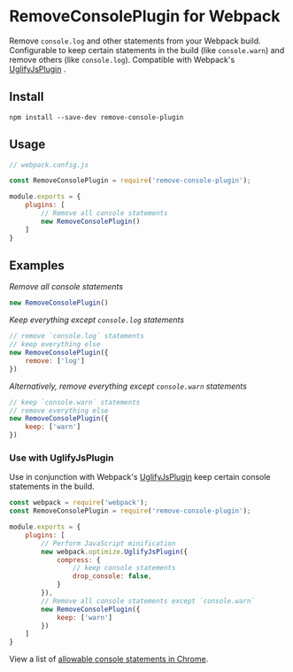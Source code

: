 # RemoveConsolePlugin for Webpack

Remove `console.log` and other statements from your Webpack build. Configurable to keep certain statements in the build (like `console.warn`) and remove others (like `console.log`). Compatible with Webpack's [UglifyJsPlugin](https://github.com/webpack-contrib/uglifyjs-webpack-plugin) .

## Install

```
npm install --save-dev remove-console-plugin
```

## Usage

```js
// webpack.config.js

const RemoveConsolePlugin = require('remove-console-plugin');

module.exports = {
    plugins: [
        // Remove all console statements
        new RemoveConsolePlugin()
    ]
}
```

## Examples

*Remove all console statements*
```js
new RemoveConsolePlugin()
```

*Keep everything except `console.log` statements*
```js
// remove `console.log` statements
// keep everything else
new RemoveConsolePlugin({
    remove: ['log']
})
```

*Alternatively, remove everything except `console.warn` statements*
```js
// keep `console.warn` statements
// remove everything else
new RemoveConsolePlugin({
    keep: ['warn']
})
```

### Use with UglifyJsPlugin

Use in conjunction with Webpack's [UglifyJsPlugin](https://github.com/webpack-contrib/uglifyjs-webpack-plugin) keep certain console statements in the build.

```js
const webpack = require('webpack');
const RemoveConsolePlugin = require('remove-console-plugin');

module.exports = {
    plugins: [
        // Perform JavaScript minification
        new webpack.optimize.UglifyJsPlugin({
            compress: {
                // keep console statements
                drop_console: false,
            }
        }),
        // Remove all console statements except `console.warn`
        new RemoveConsolePlugin({
            keep: ['warn']
        })
    ]
}
```

View a list of [allowable console statements in Chrome](https://developers.google.com/web/tools/chrome-devtools/console/console-write).